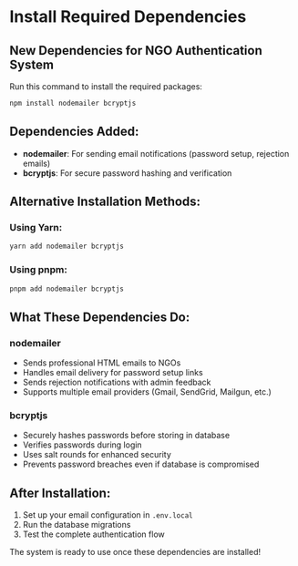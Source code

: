 # Install Required Dependencies

## New Dependencies for NGO Authentication System

Run this command to install the required packages:

```bash
npm install nodemailer bcryptjs
```

## Dependencies Added:

- **nodemailer**: For sending email notifications (password setup, rejection emails)
- **bcryptjs**: For secure password hashing and verification

## Alternative Installation Methods:

### Using Yarn:
```bash
yarn add nodemailer bcryptjs
```

### Using pnpm:
```bash
pnpm add nodemailer bcryptjs
```

## What These Dependencies Do:

### nodemailer
- Sends professional HTML emails to NGOs
- Handles email delivery for password setup links
- Sends rejection notifications with admin feedback
- Supports multiple email providers (Gmail, SendGrid, Mailgun, etc.)

### bcryptjs
- Securely hashes passwords before storing in database
- Verifies passwords during login
- Uses salt rounds for enhanced security
- Prevents password breaches even if database is compromised

## After Installation:

1. Set up your email configuration in `.env.local`
2. Run the database migrations
3. Test the complete authentication flow

The system is ready to use once these dependencies are installed!


